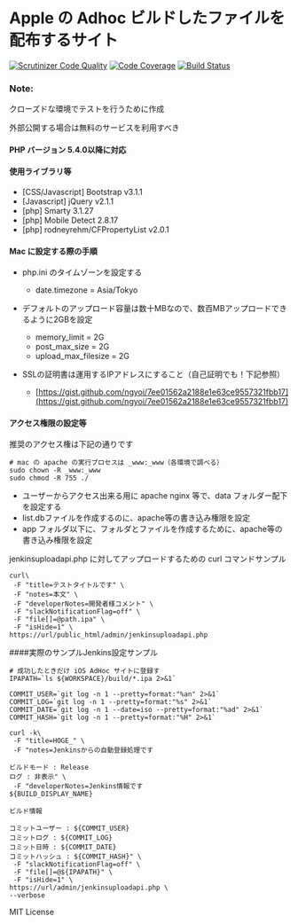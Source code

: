 # Apple の Adhoc ビルドしたファイルを配布するサイト

[![Scrutinizer Code Quality](https://scrutinizer-ci.com/g/npoyu/iosAdhocUploaderForPHP/badges/quality-score.png?b=master&v1)](https://scrutinizer-ci.com/g/npoyu/iosAdhocUploaderForPHP/?branch=master)
[![Code Coverage](https://scrutinizer-ci.com/g/npoyu/iosAdhocUploaderForPHP/badges/coverage.png?b=master)](https://scrutinizer-ci.com/g/npoyu/iosAdhocUploaderForPHP/?branch=master)
[![Build Status](https://scrutinizer-ci.com/g/npoyu/iosAdhocUploaderForPHP/badges/build.png?b=master)](https://scrutinizer-ci.com/g/npoyu/iosAdhocUploaderForPHP/build-status/master)

### Note:
クローズドな環境でテストを行うために作成

外部公開する場合は無料のサービスを利用すべき


#### PHP バージョン 5.4.0以降に対応

#### 使用ライブラリ等
* [CSS/Javascript] Bootstrap v3.1.1
* [Javascript] jQuery v2.1.1
* [php] Smarty 3.1.27
* [php] Mobile Detect 2.8.17
* [php] rodneyrehm/CFPropertyList v2.0.1


#### Mac に設定する際の手順
* php.ini のタイムゾーンを設定する
  * date.timezone = Asia/Tokyo

* デフォルトのアップロード容量は数十MBなので、数百MBアップロードできるように2GBを設定
  * memory_limit = 2G
  * post_max_size = 2G
  * upload_max_filesize = 2G

* SSLの証明書は運用するIPアドレスにすること（自己証明でも！下記参照）
  * [https://gist.github.com/ngyoi/7ee01562a2188e1e63ce9557321fbb17](https://gist.github.com/ngyoi/7ee01562a2188e1e63ce9557321fbb17)


#### アクセス権限の設定等

推奨のアクセス権は下記の通りです

````
# mac の apache の実行プロセスは _www:_www（各環境で調べる）
sudo chown -R _www:_www
sudo chmod -R 755 ./
````

* ユーザーからアクセス出来る用に apache nginx 等で、data フォルダー配下を設定する
* list.dbファイルを作成するのに、apache等の書き込み権限を設定
* app フォルダ以下に、フォルダとファイルを作成するために、apache等の書き込み権限を設定



jenkinsuploadapi.php に対してアップロードするための curl コマンドサンプル

````
curl\
 -F "title=テストタイトルです" \
 -F "notes=本文" \
 -F "developerNotes=開発者様コメント" \
 -F "slackNotificationFlag=off" \
 -F "file[]=@path.ipa" \
 -F "isHide=1" \
https://url/public_html/admin/jenkinsuploadapi.php
````


####実際のサンプルJenkins設定サンプル
````
# 成功したときだけ iOS AdHoc サイトに登録す
IPAPATH=`ls ${WORKSPACE}/build/*.ipa 2>&1`

COMMIT_USER=`git log -n 1 --pretty=format:"%an" 2>&1`
COMMIT_LOG=`git log -n 1 --pretty=format:"%s" 2>&1`
COMMIT_DATE=`git log -n 1 --date=iso --pretty=format:"%ad" 2>&1`
COMMIT_HASH=`git log -n 1 --pretty=format:"%H" 2>&1`

curl -k\
 -F "title=HOGE_" \
 -F "notes=Jenkinsからの自動登録処理です

ビルドモード : Release
ログ : 非表示" \
 -F "developerNotes=Jenkins情報です
${BUILD_DISPLAY_NAME}

ビルド情報

コミットユーザー : ${COMMIT_USER}
コミットログ : ${COMMIT_LOG}
コミット日時 : ${COMMIT_DATE}
コミットハッシュ : ${COMMIT_HASH}" \
 -F "slackNotificationFlag=off" \
 -F "file[]=@${IPAPATH}" \
 -F "isHide=1" \
https://url/admin/jenkinsuploadapi.php \
--verbose
````



MIT License
